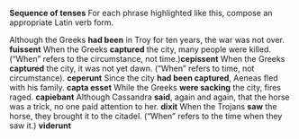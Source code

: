 **Sequence of tenses**
For each phrase highlighted like this, compose an appropriate Latin verb form.

Although the Greeks **had been** in Troy for ten years, the war was not over. **fuissent**
When the Greeks **captured** the city, many people were killed. (“When” refers to the circumstance, not time.)**cepissent**
When the Greeks **captured** the city, it was not yet dawn. (“When” refers to time, not circumstance). **ceperunt**
Since the city **had been captured**, Aeneas fled with his family. **capta esset**
While the Greeks **were sacking** the city, fires raged. **capiebant**
Although Cassandra **said**, again and again, that the horse was a trick, no one paid attention to her. **dixit** 
When the Trojans **saw** the horse, they brought it to the citadel. (“When” refers to the time when they saw it.) **viderunt**
